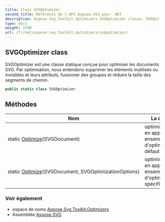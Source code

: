 ```yaml
---
title: Class SVGOptimizer
second_title: Référence de l'API Aspose.SVG pour .NET
description: Aspose.Svg.Toolkit.Optimizers.SVGOptimizer classe. SVGOptimizer est une classe statique conçue pour optimiser les documents SVG. Par optimisation nous entendons supprimer les éléments inutilisés ou invisibles et leurs attributs fusionner des groupes et réduire la taille des segments de chemin.
type: docs
weight: 3790
url: /fr/net/aspose.svg.toolkit.optimizers/svgoptimizer/
---
```

## SVGOptimizer class

SVGOptimizer est une classe statique conçue pour optimiser les documents SVG. Par optimisation, nous entendons supprimer les éléments inutilisés ou invisibles et leurs attributs, fusionner des groupes et réduire la taille des segments de chemin.

```csharp
public static class SVGOptimizer
```

## Méthodes

| Nom | La description |
| --- | --- |
| static [Optimize](../../aspose.svg.toolkit.optimizers/svgoptimizer/optimize/#optimize)(SVGDocument) | optimise[`SVGDocument`](../../aspose.svg/svgdocument/) en appliquant un ensemble d'options d'optimisation par défaut. |
| static [Optimize](../../aspose.svg.toolkit.optimizers/svgoptimizer/optimize/#optimize_1)(SVGDocument, SVGOptimizationOptions) | optimise[`SVGDocument`](../../aspose.svg/svgdocument/) en appliquant un ensemble d'options d'optimisation spécifiées. |

### Voir également

* espace de noms [Aspose.Svg.Toolkit.Optimizers](../../aspose.svg.toolkit.optimizers/)
* Assemblée [Aspose.SVG](../../)


